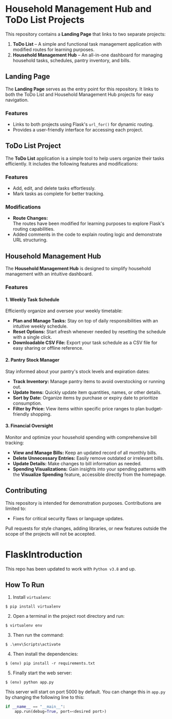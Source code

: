
# Household Management Hub and ToDo List Projects

This repository contains a **Landing Page** that links to two separate projects:  
1. **ToDo List** – A simple and functional task management application with modified routes for learning purposes.  
2. **Household Management Hub** – An all-in-one dashboard for managing household tasks, schedules, pantry inventory, and bills.  

## Landing Page
The **Landing Page** serves as the entry point for this repository. It links to both the ToDo List and Household Management Hub projects for easy navigation.  

### Features
- Links to both projects using Flask's `url_for()` for dynamic routing.  
- Provides a user-friendly interface for accessing each project.  

## ToDo List Project
The **ToDo List** application is a simple tool to help users organize their tasks efficiently. It includes the following features and modifications:  

### Features
- Add, edit, and delete tasks effortlessly.  
- Mark tasks as complete for better tracking.  

### Modifications
- **Route Changes:**  
  The routes have been modified for learning purposes to explore Flask's routing capabilities.  
- Added comments in the code to explain routing logic and demonstrate URL structuring.  

## Household Management Hub
The **Household Management Hub** is designed to simplify household management with an intuitive dashboard.  

### Features

#### 1. Weekly Task Schedule
Efficiently organize and oversee your weekly timetable:  
- **Plan and Manage Tasks:** Stay on top of daily responsibilities with an intuitive weekly schedule.  
- **Reset Options:** Start afresh whenever needed by resetting the schedule with a single click.  
- **Downloadable CSV File:** Export your task schedule as a CSV file for easy sharing or offline reference.  

#### 2. Pantry Stock Manager
Stay informed about your pantry's stock levels and expiration dates:  
- **Track Inventory:** Manage pantry items to avoid overstocking or running out.  
- **Update Items:** Quickly update item quantities, names, or other details.  
- **Sort by Date:** Organize items by purchase or expiry date to prioritize consumption.  
- **Filter by Price:** View items within specific price ranges to plan budget-friendly shopping.  

#### 3. Financial Oversight
Monitor and optimize your household spending with comprehensive bill tracking:  
- **View and Manage Bills:** Keep an updated record of all monthly bills.  
- **Delete Unnecessary Entries:** Easily remove outdated or irrelevant bills.  
- **Update Details:** Make changes to bill information as needed.  
- **Spending Visualizations:** Gain insights into your spending patterns with the **Visualize Spending** feature, accessible directly from the homepage.  

## Contributing
This repository is intended for demonstration purposes. Contributions are limited to:  
- Fixes for critical security flaws or language updates.  

Pull requests for style changes, adding libraries, or new features outside the scope of the projects will not be accepted.  

# FlaskIntroduction

This repo has been updated to work with `Python v3.8` and up.

## How To Run
1. Install `virtualenv`:
```
$ pip install virtualenv
```

2. Open a terminal in the project root directory and run:
```
$ virtualenv env
```

3. Then run the command:
```
$ .\env\Scripts\activate
```

4. Then install the dependencies:
```
$ (env) pip install -r requirements.txt
```

5. Finally start the web server:
```
$ (env) python app.py
```

This server will start on port 5000 by default. You can change this in `app.py` by changing the following line to this:

```python
if __name__ == "__main__":
    app.run(debug=True, port=<desired port>)
```
